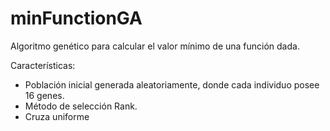 # minFunctionGA
Algoritmo genético para calcular el valor mínimo de una función dada.

Características:

* Población inicial generada aleatoriamente, donde cada individuo posee 16 genes.
* Método de selección Rank.
* Cruza uniforme
